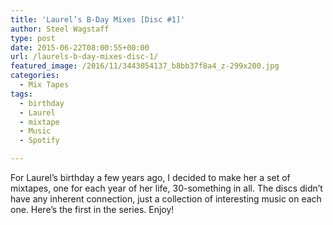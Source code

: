 ```yaml
---
title: 'Laurel’s B-Day Mixes [Disc #1]'
author: Steel Wagstaff
type: post
date: 2015-06-22T08:00:55+00:00
url: /laurels-b-day-mixes-disc-1/
featured_image: /2016/11/3443054137_b8bb37f8a4_z-299x200.jpg
categories:
  - Mix Tapes
tags:
  - birthday
  - Laurel
  - mixtape
  - Music
  - Spotify

---
```

For Laurel&#8217;s birthday a few years ago, I decided to make her a set of mixtapes, one for each year of her life, 30-something in all. The discs didn&#8217;t have any inherent connection, just a collection of interesting music on each one. Here&#8217;s the first in the series. Enjoy!